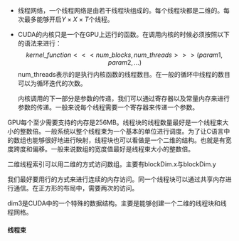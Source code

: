 * 线程网络，一个线程网络是由若干线程块组成的。每个线程块都是二维的。每次最多能够开启$Y\times X \times T$个线程。

* CUDA的内核只是一个在GPU上运行的函数。在调用内核的时候必须按照以下的语法来进行：
  $$
  kernel   \_  function<<<num\_blocks,num\_threads>>>(param1, param2,\dots)
  $$
  num_threads表示的是执行内核函数的线程数目。在一般的循环中线程的数目可以为循环迭代的次数。

  内核调用的下一部分是参数的传递，我们可以通过寄存器以及常量内存来进行参数的传递。一般来说每个线程需要一个寄存器来传递一个参数。



GPU每个至少需要支持的内存是256MB。线程块的线程数量最好是一个线程束大小的整数倍。一般系统以整个线程束为一个基本的单位进行调度。为了让C语言中的数组也能够很好地进行映射，线程块也可以看做是一个二维的结构。也就是有宽度跨度和偏移。一般来说数组的宽度值最好是线程束大小的整数倍。

二维线程索引可以用二维的方式访问数组。主要有blockDim.x与blockDim.y

我们最好要用行的方式来进行连续的内存访问。同一个线程块可以通过共享内存进行通信。在正方形的布局中，需要两次的访问。

dim3是CUDA中的一个特殊的数据结构。主要是能够创建一个二维的线程块和线程网格。

#### 线程束

